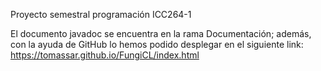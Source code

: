 Proyecto semestral programación ICC264-1

El documento javadoc se encuentra en la rama Documentación; además, con la ayuda de GitHub lo hemos podido desplegar en el siguiente link:
https://tomassar.github.io/FungiCL/index.html

